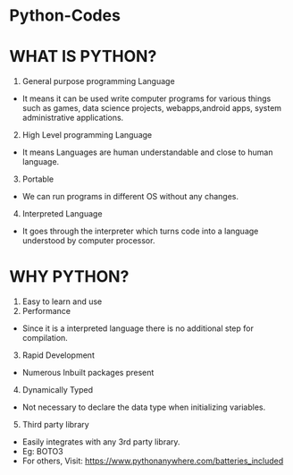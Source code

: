 # Python-Codes

# WHAT IS PYTHON?

1. General purpose programming Language
* It means it can be used write computer programs for various things such as games, data science projects, webapps,android apps, system administrative applications.
2. High Level programming Language
* It means Languages are human understandable and close to human language.
3. Portable
* We can run programs in different OS without any changes.
4. Interpreted Language
* It goes through the interpreter which turns code into a language understood by computer processor.

# WHY PYTHON?

1. Easy to learn and use
2. Performance
* Since it is a interpreted language there is no additional step for compilation.
3. Rapid Development
* Numerous Inbuilt packages present
4. Dynamically Typed
* Not necessary to declare the data type when initializing variables.
5. Third party library
* Easily integrates with any 3rd party library.
* Eg: BOTO3
* For others, Visit: https://www.pythonanywhere.com/batteries_included
